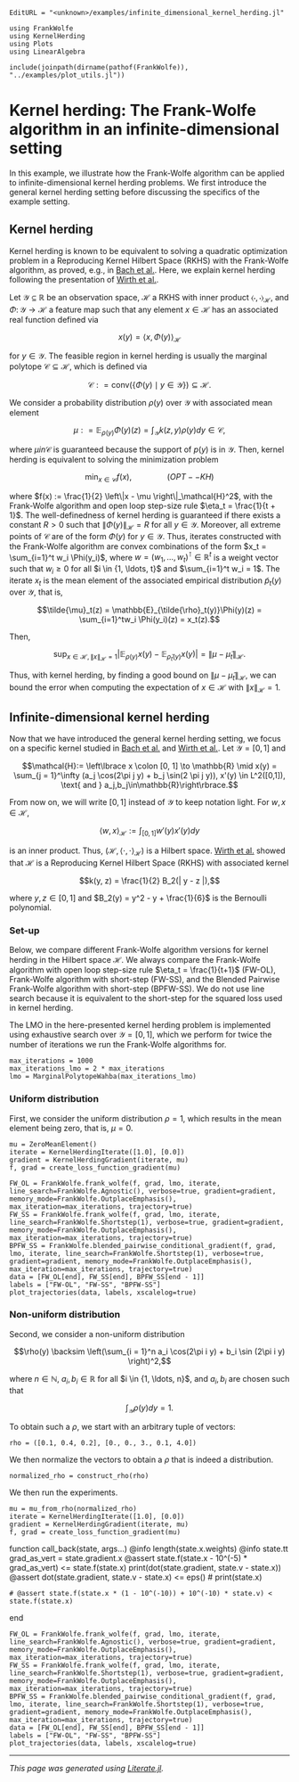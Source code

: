 ```@meta
EditURL = "<unknown>/examples/infinite_dimensional_kernel_herding.jl"
```

````@example infinite_dimensional_kernel_herding
using FrankWolfe
using KernelHerding
using Plots
using LinearAlgebra

include(joinpath(dirname(pathof(FrankWolfe)), "../examples/plot_utils.jl"))
````

# Kernel herding: The Frank-Wolfe algorithm in an infinite-dimensional setting

In this example, we illustrate how the Frank-Wolfe algorithm can be applied to infinite-dimensional kernel herding problems.
We first introduce the general kernel herding setting before discussing the specifics of the example setting.

## Kernel herding

Kernel herding is known to be equivalent to solving a quadratic optimization problem in a
Reproducing Kernel Hilbert Space (RKHS) with the
Frank-Wolfe algorithm, as proved, e.g., in [Bach et al.](https://icml.cc/2012/papers/683.pdf). Here, we explain kernel herding following the presentation of [Wirth et al.](https://arxiv.org/pdf/2205.12838.pdf).

Let $\mathcal{Y} \subseteq \mathbb{R}$ be an observation space, $\mathcal{H}$ a RKHS with
inner product $\langle \cdot, \cdot \rangle_\mathcal{H}$, and
$\Phi \colon \mathcal{Y} \to \mathcal{H}$ a feature map such that any element $x\in \mathcal{H}$ has an associated real
function defined via

```math
x(y) = \langle x, \Phi(y)\rangle_\mathcal{H}
```
for $y\in \mathcal{Y}$. The feasible region in kernel herding is usually the marginal polytope $\mathcal{C}\subseteq \mathcal{H}$, which
is defined via
```math
\mathcal{C} : = \text{conv}\left(\lbrace \Phi(y) \mid y \in \mathcal{Y} \rbrace\right) \subseteq \mathcal{H}.
```
We consider a probability distribution $\rho(y)$ over $\mathcal{Y}$ with associated mean element
```math
\mu : = \mathbb{E}_{\rho(y)} \Phi(y)(z) = \int_{\mathcal{Y}} k(z, y) \rho(y) dy \in \mathcal{C},
```
where $\mu in \mathcal{C}$ is guaranteed because the support of $p(y)$ is in $\mathcal{Y}$.
Then, kernel herding is equivalent to solving the minimization problem
```math
\min_{x\in \mathcal{C}} f(x), \qquad \qquad (OPT--KH)
```
where $f(x) := \frac{1}{2} \left\|x - \mu \right\|_\mathcal{H}^2$, with the Frank-Wolfe algorithm and open loop step-size rule
$\eta_t = \frac{1}{t + 1}$.
The well-definedness of kernel herding is guaranteed if there exists a constant $R > 0$ such that
$\|\Phi(y)\|_\mathcal{H} = R$ for all $y\in \mathcal{Y}$.
Moreover, all extreme points of $\mathcal{C}$ are of the form $\Phi(y)$ for $y\in \mathcal{Y}$. Thus, iterates constructed with the
Frank-Wolfe algorithm
are convex combinations of the form $x_t = \sum_{i=1}^t w_i \Phi(y_i)$, where $w =(w_1, \ldots, w_t)^\intercal \in \mathbb{R}^t$
is a weight
vector such that $w_i \geq 0$ for all $i \in \{1, \ldots, t}$ and $\sum_{i=1}^t w_i = 1$.
The iterate
$x_t$ is the mean element of the associated empirical distribution $\tilde{p}_t(y)$ over $\mathcal{Y}$, that is,
```math
\tilde{\mu}_t(z) = \mathbb{E}_{\tilde{\rho}_t(y)}\Phi(y)(z) = \sum_{i=1}^tw_i \Phi(y_i)(z) = x_t(z).
```
Then,
```math
\sup_{x\in \mathcal{H}, \|x\|_\mathcal{H} = 1} \lvert \mathbb{E}_{\rho (y)} x(y) - \mathbb{E}_{\tilde{\rho}_t(y)} x(y) \rvert = \|\mu - \tilde{\mu}_t\|_\mathcal{H}.
```
Thus, with kernel herding, by finding a good bound on $\|\mu - \tilde{\mu}_t\|_\mathcal{H}$, we can bound the error when computing the
expectation of $x\in \mathcal{H}$ with $\|x\|_\mathcal{H} = 1$.
## Infinite-dimensional kernel herding
Now that we have introduced the general kernel herding setting, we focus on a specific kernel studied in [Bach et al.](https://icml.cc/2012/papers/683.pdf)
and [Wirth et al.](https://arxiv.org/pdf/2205.12838.pdf).
Let $\mathcal{Y} = [0, 1]$ and
```math
\mathcal{H}:= \left\lbrace x \colon [0, 1] \to \mathbb{R} \mid x(y) = \sum_{j = 1}^\infty (a_j \cos(2\pi j y) + b_j \sin(2 \pi j y)), x'(y) \in L^2([0,1]), \text{ and } a_j,b_j\in\mathbb{R}\right\rbrace.
```
From now on, we will write $[0, 1]$ instead of $\mathcal{Y}$ to keep notation light. For $w, x \in \mathcal{H}$,
```math
\langle w, x \rangle_\mathcal{H} := \int_{[0,1]} w'(y)x'(y)dy
```
is an inner product. Thus, $(\mathcal{H}, \langle \cdot, \cdot \rangle_{\mathcal{H}})$ is a Hilbert space.
[Wirth et al.](https://arxiv.org/pdf/2205.12838.pdf) showed that $\mathcal{H}$ is a Reproducing Kernel Hilbert Space (RKHS) with
associated kernel
```math
k(y, z) = \frac{1}{2} B_2(| y - z |),
```
where $y,z\in [0, 1]$ and $B_2(y) = y^2 - y + \frac{1}{6}$ is the Bernoulli polynomial.

### Set-up
Below, we compare different Frank-Wolfe algorithm versions for kernel herding in the Hilbert space $\mathcal{H}$.
We always compare the Frank-Wolfe algorithm with open loop step-size rule $\eta_t = \frac{1}{t+1}$ (FW-OL),
Frank-Wolfe algorithm with short-step (FW-SS), and the Blended Pairwise Frank-Wolfe algorithm with short-step (BPFW-SS).
We do not use line search because it is equivalent to the short-step for the squared loss used in kernel herding.

The LMO in the here-presented kernel herding problem is implemented using exhaustive search over $\mathcal{Y} = [0, 1]$, which we perform
for twice the number of iterations we run the Frank-Wolfe algorithms for.

````@example infinite_dimensional_kernel_herding
max_iterations = 1000
max_iterations_lmo = 2 * max_iterations
lmo = MarginalPolytopeWahba(max_iterations_lmo)
````

### Uniform distribution
First, we consider the uniform distribution $\rho = 1$, which results in the mean element being zero, that is, $\mu = 0$.

````@example infinite_dimensional_kernel_herding
mu = ZeroMeanElement()
iterate = KernelHerdingIterate([1.0], [0.0])
gradient = KernelHerdingGradient(iterate, mu)
f, grad = create_loss_function_gradient(mu)

FW_OL = FrankWolfe.frank_wolfe(f, grad, lmo, iterate, line_search=FrankWolfe.Agnostic(), verbose=true, gradient=gradient, memory_mode=FrankWolfe.OutplaceEmphasis(), max_iteration=max_iterations, trajectory=true)
FW_SS = FrankWolfe.frank_wolfe(f, grad, lmo, iterate, line_search=FrankWolfe.Shortstep(1), verbose=true, gradient=gradient, memory_mode=FrankWolfe.OutplaceEmphasis(), max_iteration=max_iterations, trajectory=true)
BPFW_SS = FrankWolfe.blended_pairwise_conditional_gradient(f, grad, lmo, iterate, line_search=FrankWolfe.Shortstep(1), verbose=true, gradient=gradient, memory_mode=FrankWolfe.OutplaceEmphasis(), max_iteration=max_iterations, trajectory=true)
data = [FW_OL[end], FW_SS[end], BPFW_SS[end - 1]]
labels = ["FW-OL", "FW-SS", "BPFW-SS"]
plot_trajectories(data, labels, xscalelog=true)
````

### Non-uniform distribution
Second, we consider a non-uniform distribution
```math
\rho(y) \backsim \left(\sum_{i = 1}^n a_i \cos(2\pi i y) + b_i \sin (2\pi i y) \right)^2,
```
where $n\in \mathbb{N}$, $a_i,b_i \in \mathbb{R}$ for all $i \in \{1, \ldots, n}$, and $a_i, b_i$ are chosen such that
```math
\int_{\mathcal{Y}} \rho(y) dy = 1.
```
To obtain such a $\rho$, we start with an arbitrary tuple of vectors:

````@example infinite_dimensional_kernel_herding
rho = ([0.1, 0.4, 0.2], [0., 0., 3., 0.1, 4.0])
````

We then normalize the vectors to obtain a $\rho$ that is indeed a distribution.

````@example infinite_dimensional_kernel_herding
normalized_rho = construct_rho(rho)
````

We then run the experiments.

````@example infinite_dimensional_kernel_herding
mu = mu_from_rho(normalized_rho)
iterate = KernelHerdingIterate([1.0], [0.0])
gradient = KernelHerdingGradient(iterate, mu)
f, grad = create_loss_function_gradient(mu)
````

function call_back(state, args...)
    @info length(state.x.weights)
    @info state.tt
    grad_as_vert = state.gradient.x
    @assert state.f(state.x - 10^(-5) * grad_as_vert) <= state.f(state.x)
    print(dot(state.gradient, state.v - state.x))
    @assert dot(state.gradient, state.v - state.x) <= eps()
    # print(state.x)

    # @assert state.f(state.x * (1 - 10^(-10)) + 10^(-10) * state.v) < state.f(state.x)
end

````@example infinite_dimensional_kernel_herding
FW_OL = FrankWolfe.frank_wolfe(f, grad, lmo, iterate, line_search=FrankWolfe.Agnostic(), verbose=true, gradient=gradient, memory_mode=FrankWolfe.OutplaceEmphasis(), max_iteration=max_iterations, trajectory=true)
FW_SS = FrankWolfe.frank_wolfe(f, grad, lmo, iterate, line_search=FrankWolfe.Shortstep(1), verbose=true, gradient=gradient, memory_mode=FrankWolfe.OutplaceEmphasis(), max_iteration=max_iterations, trajectory=true)
BPFW_SS = FrankWolfe.blended_pairwise_conditional_gradient(f, grad, lmo, iterate, line_search=FrankWolfe.Shortstep(1), verbose=true, gradient=gradient, memory_mode=FrankWolfe.OutplaceEmphasis(), max_iteration=max_iterations, trajectory=true)
data = [FW_OL[end], FW_SS[end], BPFW_SS[end - 1]]
labels = ["FW-OL", "FW-SS", "BPFW-SS"]
plot_trajectories(data, labels, xscalelog=true)
````

---

*This page was generated using [Literate.jl](https://github.com/fredrikekre/Literate.jl).*

